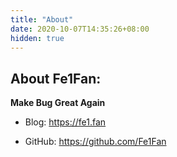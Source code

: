 ```yaml
---
title: "About"
date: 2020-10-07T14:35:26+08:00
hidden: true
---
```



## About Fe1Fan:

**Make Bug Great Again** 

- Blog: https://fe1.fan

- GitHub: https://github.com/Fe1Fan


